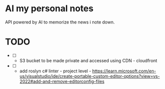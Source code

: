# AI my personal notes
API powered by AI to memorize the news i note down.

# TODO
- [ ] - S3 bucket to be made private and accessed using CDN - cloudfront
- [ ] - add roslyn c# linter - project level - https://learn.microsoft.com/en-us/visualstudio/ide/create-portable-custom-editor-options?view=vs-2022#add-and-remove-editorconfig-files